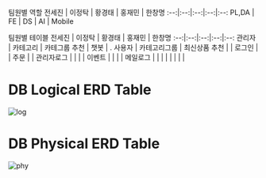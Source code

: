 
팀원별 역할 
전세진 | 이정탁 | 황경태 | 홍재민 | 한창명
:--:|:--:|:--:|:--:|:--:
PL,DA | FE | DS | AI | Mobile


팀원별 테이블 
전세진 | 이정탁 | 황경태 | 홍재민 | 한창명
:--:|:--:|:--:|:--:|:--:
관리자 | 카테고리 | 카테그룹 추천 | 챗봇 | .
사용자 | 카테고리그룹 | 최신상품 추천 |  | 
로그인 |  | 주문 |  |
관리자로그 |  |  |  |
이벤트 |  |  |  |
메일로그 |  |  |  |
|  |  |  |



# DB Logical ERD Table
![log](https://github.com/zazasj/team5_v2sbm3c/assets/105793155/05356a54-f4ae-46e8-bc20-c51eb28f3849)

# DB Physical ERD Table
![phy](https://github.com/zazasj/team5_v2sbm3c/assets/105793155/add164af-db7b-44bc-98d2-f1d176badcc7)
